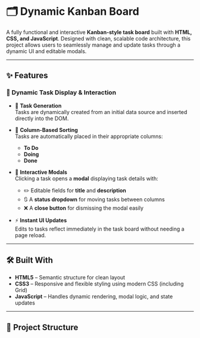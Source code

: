 # 🗂️ Dynamic Kanban Board

A fully functional and interactive **Kanban-style task board** built with **HTML, CSS, and JavaScript**. Designed with clean, scalable code architecture, this project allows users to seamlessly manage and update tasks through a dynamic UI and editable modals.

---

## ✨ Features

### 🔄 Dynamic Task Display & Interaction

- 📌 **Task Generation**  
  Tasks are dynamically created from an initial data source and inserted directly into the DOM.

- 📁 **Column-Based Sorting**  
  Tasks are automatically placed in their appropriate columns:
  - **To Do**
  - **Doing**
  - **Done**

- 🧾 **Interactive Modals**  
  Clicking a task opens a **modal** displaying task details with:
  - ✏️ Editable fields for **title** and **description**
  - 🔃 A **status dropdown** for moving tasks between columns
  - ❌ A **close button** for dismissing the modal easily

- ⚡ **Instant UI Updates**  
  Edits to tasks reflect immediately in the task board without needing a page reload.

---

## 🛠️ Built With

- **HTML5** – Semantic structure for clean layout  
- **CSS3** – Responsive and flexible styling using modern CSS (including Grid)  
- **JavaScript** – Handles dynamic rendering, modal logic, and state updates

---

## 📁 Project Structure

